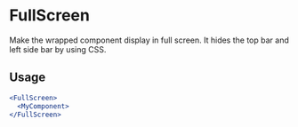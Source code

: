 # FullScreen

Make the wrapped component display in full screen. It hides the top bar and left side bar by using CSS.

## Usage

```jsx
<FullScreen>
  <MyComponent>
</FullScreen>
```
